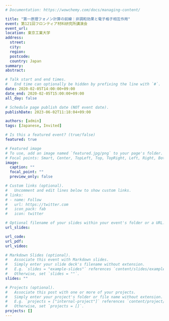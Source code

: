 ```yaml
---
# Documentation: https://wowchemy.com/docs/managing-content/

title: "第一原理フォノン計算の前線：非調和効果と電子格子相互作用"
event: 第121回フロンティア材料研究所講演会
event_url:
location: 東京工業大学
address:
  street:
  city:
  region:
  postcode:
  country: Japan
summary:
abstract:

# Talk start and end times.
#   End time can optionally be hidden by prefixing the line with `#`.
date: 2020-02-05T14:00:00+09:00
date_end: 2020-02-05T15:00:00+09:00
all_day: false

# Schedule page publish date (NOT event date).
publishDate: 2023-06-02T11:18:04+09:00

authors: [admin]
tags: [Japanese, Invited]

# Is this a featured event? (true/false)
featured: true

# Featured image
# To use, add an image named `featured.jpg/png` to your page's folder. 
# Focal points: Smart, Center, TopLeft, Top, TopRight, Left, Right, BottomLeft, Bottom, BottomRight.
image:
  caption: ""
  focal_point: ""
  preview_only: false

# Custom links (optional).
#   Uncomment and edit lines below to show custom links.
# links:
# - name: Follow
#   url: https://twitter.com
#   icon_pack: fab
#   icon: twitter

# Optional filename of your slides within your event's folder or a URL.
url_slides:

url_code:
url_pdf:
url_video:

# Markdown Slides (optional).
#   Associate this event with Markdown slides.
#   Simply enter your slide deck's filename without extension.
#   E.g. `slides = "example-slides"` references `content/slides/example-slides.md`.
#   Otherwise, set `slides = ""`.
slides: ""

# Projects (optional).
#   Associate this post with one or more of your projects.
#   Simply enter your project's folder or file name without extension.
#   E.g. `projects = ["internal-project"]` references `content/project/deep-learning/index.md`.
#   Otherwise, set `projects = []`.
projects: []
---
```

